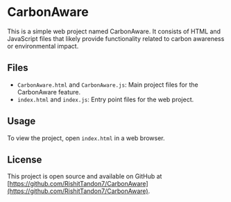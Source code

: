 # CarbonAware

This is a simple web project named CarbonAware. It consists of HTML and JavaScript files that likely provide functionality related to carbon awareness or environmental impact.

## Files

- `CarbonAware.html` and `CarbonAware.js`: Main project files for the CarbonAware feature.
- `index.html` and `index.js`: Entry point files for the web project.

## Usage

To view the project, open `index.html` in a web browser.

## License

This project is open source and available on GitHub at [https://github.com/RishitTandon7/CarbonAware](https://github.com/RishitTandon7/CarbonAware).

